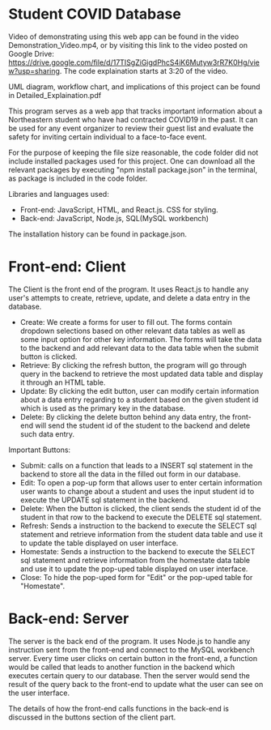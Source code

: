 # Student COVID Database

Video of demonstrating using this web app can be found in the video Demonstration_Video.mp4, or by visiting this link to the video posted on Google Drive: https://drive.google.com/file/d/17TISgZiGigdPhcS4iK6Mutyw3rR7K0Hg/view?usp=sharing. The code explaination starts at 3:20 of the video.

UML diagram, workflow chart, and implications of this project can be found in Detailed_Explaination.pdf

This program serves as a web app that tracks important information about a Northeastern student who have had contracted COVID19 in the past. It can be used for any event organizer to review their guest list and evaluate the safety for inviting certain individual to a face-to-face event.

For the purpose of keeping the file size reasonable, the code folder did not include installed packages used for this project. One can download all the relevant packages by executing "npm install package.json" in the terminal, as package is included in the code folder.

Libraries and languages used: 
* Front-end: JavaScript, HTML, and React.js. CSS for styling.
* Back-end: JavaScript, Node.js, SQL(MySQL workbench)

The installation history can be found in package.json.

# Front-end: Client
The Client is the front end of the program. It uses React.js to handle any user's attempts to create, retrieve, update, and delete a data entry in the database. 
* Create: We create a forms for user to fill out. The forms contain dropdown selections based on other relevant data tables as well as some input option for other key information. The forms will take the data to the backend and add relevant data to the data table when the submit button is clicked.
* Retrieve: By clicking the refresh button, the program will go through query in the backend to retrieve the most updated data table and display it through an HTML table.
* Update: By clicking the edit button, user can modify certain information about a data entry regarding to a student based on the given student id which is used as the primary key in the database. 
* Delete: By clicking the delete button behind any data entry, the front-end will send the student id of the student to the backend and delete such data entry. 

Important Buttons:
* Submit: calls on a function that leads to a INSERT sql statement in the backend to store all the data in the filled out form in our database.
* Edit: To open a pop-up form that allows user to enter certain information user wants to change about a student and uses the input student id to execute the UPDATE sql statement in the backend.
* Delete: When the button is clicked, the client sends the student id of the student in that row to the backend to execute the DELETE sql statement.
* Refresh: Sends a instruction to the backend to execute the SELECT sql statement and retrieve information from the student data table and use it to update the table displayed on user interface.
* Homestate: Sends a instruction to the backend to execute the SELECT sql statement and retrieve information from the homestate data table and use it to update the pop-uped table displayed on user interface.
* Close: To hide the pop-uped form for "Edit" or the pop-uped table for "Homestate".

# Back-end: Server
The server is the back end of the program. It uses Node.js to handle any instruction sent from the front-end and connect to the MySQL workbench server. Every time user clicks on certain button in the front-end, a function would be called that leads to another function in the backend which executes certain query to our database. Then the server would send the result of the query back to the front-end to update what the user can see on the user interface. 

The details of how the front-end calls functions in the back-end is discussed in the buttons section of the client part. 
